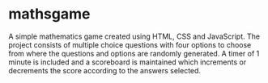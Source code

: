 # mathsgame
A simple mathematics game created using HTML, CSS and JavaScript. The project consists of multiple choice questions with four options to choose from where the questions and options are randomly generated. A timer of 1 minute is included and a scoreboard is maintained which increments or decrements the score according to the answers selected.
